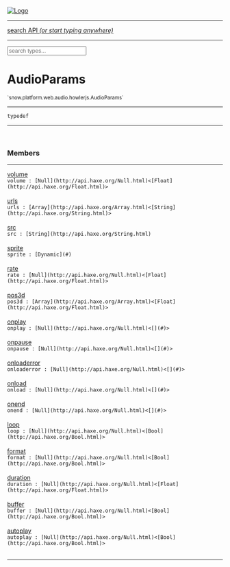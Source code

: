 
[![Logo](../../../../../../images/logo.png)](../../../../../../api/index.html)

<hr/>
<a href="#" id="search_bar" onclick="return;"><div> search API <em>(or start typing anywhere)</em> </div></a>
<hr/>

<script src="../../../../../../js/omnibar.js"> </script>
<link rel="stylesheet" type="text/css" href="../../../../../../css/omnibar.css" media="all">

<div id="omnibar"> <a href="#" onclick="return" id="omnibar_close"></a> <input id="omnibar_text" type="text" placeholder="search types..."></input></div>
<script  id="typelist" data-relpath="../../../../../../" data-types="snow.App,snow.AppFixedTimestep,snow.Core,snow.CoreBinding,snow.Log,snow.Snow,snow.assets.Asset,snow.assets.AssetAudio,snow.assets.AssetBytes,snow.assets.AssetImage,snow.assets.AssetSystem,snow.assets.AssetSystemBinding,snow.assets.AssetText,snow.assets.Assets,snow.audio.Audio,snow.audio.AudioSystem,snow.audio.AudioSystemBinding,snow.audio.Sound,snow.audio.SoundBinding,snow.audio.SoundStream,snow.audio._Audio.AudioHandleMap,snow.audio.openal.AL,snow.audio.openal.ALC,snow.audio.openal.Context,snow.audio.openal.Device,snow.input.Input,snow.input.InputSystem,snow.input.InputSystemBinding,snow.input.Keycodes,snow.input.MapIntBool,snow.input.MapIntFloat,snow.input.Scancodes,snow.io.IO,snow.io.IOSystem,snow.io.IOSystemBinding,snow.platform.native.Core,snow.platform.native.StaticSnow,snow.platform.native.assets.AssetSystem,snow.platform.native.audio.AudioSystem,snow.platform.native.audio.Sound,snow.platform.native.audio.SoundStream,snow.platform.native.audio.openal.AL,snow.platform.native.audio.openal.ALC,snow.platform.native.audio.openal.AudioSystem,snow.platform.native.audio.openal.Context,snow.platform.native.audio.openal.Device,snow.platform.native.audio.openal.OpenALHelper,snow.platform.native.audio.openal.Sound,snow.platform.native.audio.openal.SoundStream,snow.platform.native.audio.openal._AL.Context_Impl_,snow.platform.native.audio.openal._AL.Device_Impl_,snow.platform.native.input.InputSystem,snow.platform.native.input.sdl.ControllerEventType,snow.platform.native.input.sdl.InputSystem,snow.platform.native.input.sdl.KeyEventType,snow.platform.native.input.sdl.ModValue,snow.platform.native.input.sdl.MouseEventType,snow.platform.native.input.sdl.TouchEventType,snow.platform.native.io.IOFile,snow.platform.native.io.IOFileHandle,snow.platform.native.io.IOSystem,snow.platform.native.io._IOFile.IOFileHandle_Impl_,snow.platform.native.render.opengl.GL,snow.platform.native.render.opengl.GLActiveInfo,snow.platform.native.render.opengl.GLBuffer,snow.platform.native.render.opengl.GLContextAttributes,snow.platform.native.render.opengl.GLFBO,snow.platform.native.render.opengl.GLFramebuffer,snow.platform.native.render.opengl.GLObject,snow.platform.native.render.opengl.GLProgram,snow.platform.native.render.opengl.GLRBO,snow.platform.native.render.opengl.GLRenderbuffer,snow.platform.native.render.opengl.GLShader,snow.platform.native.render.opengl.GLShaderPrecisionFormat,snow.platform.native.render.opengl.GLTexture,snow.platform.native.render.opengl.GLUniformLocation,snow.platform.native.render.opengl._GL.GLFramebuffer_Impl_,snow.platform.native.render.opengl._GL.GLRenderbuffer_Impl_,snow.platform.native.utils.ArrayBuffer,snow.platform.native.utils.ArrayBufferView,snow.platform.native.utils.ByteArray,snow.platform.native.utils.Compression,snow.platform.native.utils.Float32Array,snow.platform.native.utils.Int16Array,snow.platform.native.utils.Int32Array,snow.platform.native.utils.Int8Array,snow.platform.native.utils.UInt16Array,snow.platform.native.utils.UInt32Array,snow.platform.native.utils.UInt8Array,snow.platform.native.utils.UInt8ClampedArray,snow.platform.native.window.WindowSystem,snow.platform.native.window.sdl.WindowSystem,snow.platform.web.assets.psd.PSD,snow.platform.web.audio.AudioSystem,snow.platform.web.audio.Sound,snow.platform.web.audio.SoundStream,snow.platform.web.audio.howlerjs.AudioParams,snow.platform.web.audio.howlerjs.AudioSystem,snow.platform.web.audio.howlerjs.Howl,snow.platform.web.audio.howlerjs.Howler,snow.platform.web.audio.howlerjs.SoundStream,snow.platform.web.audio.howlerjs.SpriteParams,snow.render.opengl.GL,snow.render.opengl.GLActiveInfo,snow.render.opengl.GLBuffer,snow.render.opengl.GLContextAttributes,snow.render.opengl.GLFramebuffer,snow.render.opengl.GLProgram,snow.render.opengl.GLRenderbuffer,snow.render.opengl.GLShader,snow.render.opengl.GLTexture,snow.render.opengl.GLUniformLocation,snow.types.AppConfig,snow.types.AppConfigNative,snow.types.AppConfigWeb,snow.types.AssetAudioOptions,snow.types.AssetBytesOptions,snow.types.AssetImageOptions,snow.types.AssetInfo,snow.types.AssetTextOptions,snow.types.AssetType,snow.types.AudioDataBlob,snow.types.AudioDataInfo,snow.types.AudioFormatType,snow.types.AudioHandle,snow.types.AudioInfo,snow.types.DisplayMode,snow.types.FileEvent,snow.types.FileEventType,snow.types.FileFilter,snow.types.GamepadDeviceEventType,snow.types.ImageInfo,snow.types.InputEvent,snow.types.InputEventType,snow.types.Key,snow.types.ModState,snow.types.Scan,snow.types.SnowConfig,snow.types.SystemEvent,snow.types.SystemEventType,snow.types.TextEventType,snow.types.WindowConfig,snow.types.WindowEvent,snow.types.WindowEventType,snow.types.WindowHandle,snow.utils.AbstractClass,snow.utils.AbstractClassBuilder,snow.utils.ArrayBuffer,snow.utils.ArrayBufferView,snow.utils.ByteArray,snow.utils.Float32Array,snow.utils.IDataInput,snow.utils.IMemoryRange,snow.utils.Int16Array,snow.utils.Int32Array,snow.utils.Int8Array,snow.utils.Libs,snow.utils.Timer,snow.utils.UInt16Array,snow.utils.UInt32Array,snow.utils.UInt8Array,snow.utils.UInt8ClampedArray,snow.utils._AbstractClass.StringMap,snow.utils.format.png.Chunk,snow.utils.format.png.Color,snow.utils.format.png.Data,snow.utils.format.png.Header,snow.utils.format.png.Reader,snow.utils.format.png.Tools,snow.utils.format.png.Writer,snow.utils.format.tools.Adler32,snow.utils.format.tools.Deflate,snow.utils.format.tools.HuffTools,snow.utils.format.tools.Huffman,snow.utils.format.tools.Inflate,snow.utils.format.tools.InflateImpl,snow.utils.format.tools.MemoryBytes,snow.utils.format.tools._InflateImpl.State,snow.utils.format.tools._InflateImpl.Window,snow.window.Window,snow.window.WindowSystem,snow.window.WindowSystemBinding,snow.window.Windowing,snow.window._Windowing.WindowHandleMap"></script>


<h1>AudioParams</h1>
<small>`snow.platform.web.audio.howlerjs.AudioParams`</small>



<hr/>

`typedef`
<hr/>


&nbsp;
&nbsp;




<h3>Members</h3> <hr/><span class="member apipage">
                <a name="volume"><a class="lift" href="#volume">volume</a></a><div class="clear"></div>
                <code class="signature apipage">volume : [Null](http://api.haxe.org/Null.html)&lt;[Float](http://api.haxe.org/Float.html)&gt;</code><br/></span>
            <span class="small_desc_flat"></span><br/><span class="member apipage">
                <a name="urls"><a class="lift" href="#urls">urls</a></a><div class="clear"></div>
                <code class="signature apipage">urls : [Array](http://api.haxe.org/Array.html)&lt;[String](http://api.haxe.org/String.html)&gt;</code><br/></span>
            <span class="small_desc_flat"></span><br/><span class="member apipage">
                <a name="src"><a class="lift" href="#src">src</a></a><div class="clear"></div>
                <code class="signature apipage">src : [String](http://api.haxe.org/String.html)</code><br/></span>
            <span class="small_desc_flat"></span><br/><span class="member apipage">
                <a name="sprite"><a class="lift" href="#sprite">sprite</a></a><div class="clear"></div>
                <code class="signature apipage">sprite : [Dynamic](#)</code><br/></span>
            <span class="small_desc_flat"></span><br/><span class="member apipage">
                <a name="rate"><a class="lift" href="#rate">rate</a></a><div class="clear"></div>
                <code class="signature apipage">rate : [Null](http://api.haxe.org/Null.html)&lt;[Float](http://api.haxe.org/Float.html)&gt;</code><br/></span>
            <span class="small_desc_flat"></span><br/><span class="member apipage">
                <a name="pos3d"><a class="lift" href="#pos3d">pos3d</a></a><div class="clear"></div>
                <code class="signature apipage">pos3d : [Array](http://api.haxe.org/Array.html)&lt;[Float](http://api.haxe.org/Float.html)&gt;</code><br/></span>
            <span class="small_desc_flat"></span><br/><span class="member apipage">
                <a name="onplay"><a class="lift" href="#onplay">onplay</a></a><div class="clear"></div>
                <code class="signature apipage">onplay : [Null](http://api.haxe.org/Null.html)&lt;[](#)&gt;</code><br/></span>
            <span class="small_desc_flat"></span><br/><span class="member apipage">
                <a name="onpause"><a class="lift" href="#onpause">onpause</a></a><div class="clear"></div>
                <code class="signature apipage">onpause : [Null](http://api.haxe.org/Null.html)&lt;[](#)&gt;</code><br/></span>
            <span class="small_desc_flat"></span><br/><span class="member apipage">
                <a name="onloaderror"><a class="lift" href="#onloaderror">onloaderror</a></a><div class="clear"></div>
                <code class="signature apipage">onloaderror : [Null](http://api.haxe.org/Null.html)&lt;[](#)&gt;</code><br/></span>
            <span class="small_desc_flat"></span><br/><span class="member apipage">
                <a name="onload"><a class="lift" href="#onload">onload</a></a><div class="clear"></div>
                <code class="signature apipage">onload : [Null](http://api.haxe.org/Null.html)&lt;[](#)&gt;</code><br/></span>
            <span class="small_desc_flat"></span><br/><span class="member apipage">
                <a name="onend"><a class="lift" href="#onend">onend</a></a><div class="clear"></div>
                <code class="signature apipage">onend : [Null](http://api.haxe.org/Null.html)&lt;[](#)&gt;</code><br/></span>
            <span class="small_desc_flat"></span><br/><span class="member apipage">
                <a name="loop"><a class="lift" href="#loop">loop</a></a><div class="clear"></div>
                <code class="signature apipage">loop : [Null](http://api.haxe.org/Null.html)&lt;[Bool](http://api.haxe.org/Bool.html)&gt;</code><br/></span>
            <span class="small_desc_flat"></span><br/><span class="member apipage">
                <a name="format"><a class="lift" href="#format">format</a></a><div class="clear"></div>
                <code class="signature apipage">format : [Null](http://api.haxe.org/Null.html)&lt;[Bool](http://api.haxe.org/Bool.html)&gt;</code><br/></span>
            <span class="small_desc_flat"></span><br/><span class="member apipage">
                <a name="duration"><a class="lift" href="#duration">duration</a></a><div class="clear"></div>
                <code class="signature apipage">duration : [Null](http://api.haxe.org/Null.html)&lt;[Float](http://api.haxe.org/Float.html)&gt;</code><br/></span>
            <span class="small_desc_flat"></span><br/><span class="member apipage">
                <a name="buffer"><a class="lift" href="#buffer">buffer</a></a><div class="clear"></div>
                <code class="signature apipage">buffer : [Null](http://api.haxe.org/Null.html)&lt;[Bool](http://api.haxe.org/Bool.html)&gt;</code><br/></span>
            <span class="small_desc_flat"></span><br/><span class="member apipage">
                <a name="autoplay"><a class="lift" href="#autoplay">autoplay</a></a><div class="clear"></div>
                <code class="signature apipage">autoplay : [Null](http://api.haxe.org/Null.html)&lt;[Bool](http://api.haxe.org/Bool.html)&gt;</code><br/></span>
            <span class="small_desc_flat"></span><br/>



<hr/>

&nbsp;
&nbsp;
&nbsp;
&nbsp;